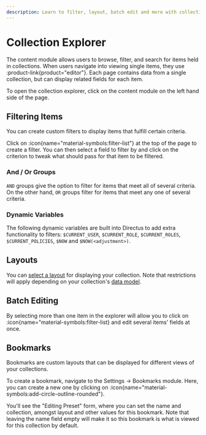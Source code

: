 ```yaml
---
description: Learn to filter, layout, batch edit and more with collections in the collection explorer.
---
```


# Collection Explorer

The content module allows users to browse, filter, and search for items held in collections. When users navigate into viewing single items, they use :product-link{product="editor"}. Each page contains data from a single collection, but can display related fields for each item.

To open the collection explorer, click on the content module on the left hand side of the page.

<!-- TODO: IMAGE OF EXPLORE -->

## Filtering Items

<!-- TODO: IMAGE OF FILTERS -->

You can create custom filters to display items that fulfill certain criteria.

Click on :icon{name="material-symbols:filter-list"} at the top of the page to create a filter. You can then select a field to filter by and click on the criterion to tweak what should pass for that item to be filtered.

### And / Or Groups

`AND` groups give the option to filter for items that meet all of several criteria. On the other hand, `OR` groups filter for items that meet any one of several criteria.

### Dynamic Variables

<!-- TODO: Image -->

The following dynamic variables are built into Directus to add extra functionality to filters: `$CURRENT_USER`, `$CURRENT_ROLE`, `$CURRENT_ROLES`, `$CURRENT_POLICIES`, `$NOW` and `$NOW(<adjustment>)`.

## Layouts

You can [select a layout](/content/layouts) for displaying your collection. Note that restrictions will apply depending on your collection's [data model](/data-modeling/collections).

## Batch Editing

<!-- TODO: Image -->

By selecting more than one item in the explorer will allow you to click on :icon{name="material-symbols:filter-list} and edit several items' fields at once.

## Bookmarks

<!-- TODO: Image of explorer with bookmarks -->

Bookmarks are custom layouts that can be displayed for different views of your collections.

To create a bookmark, navigate to the Settings -> Bookmarks module. Here, you can create a new one by clicking on :icon{name="material-symbols:add-circle-outline-rounded"}.

You'll see the "Editing Preset" form, where you can set the name and collection, amongst layout and other values for this bookmark. Note that leaving the name field empty will make it so this bookmark is what is viewed for this collection by default.

<!--

Each Collection Page displays all Items in its Collection and comes with highly configurable Layouts for browsing, visualizing, and managing Items. The Page Header includes key action buttons for sorting, searching, filtering, creating, editing, archiving, and deleting multiple Items. To learn more, see our guide on the Collection Page.

The Content Module consists of :product-link{product="explore"}, where multiple items from a collection are displayed, and :product-link{product="editor"}, where single items can be displayed and edited.

A powerful, yet extensible, way to explore your database. Suitable for everyone in your organization with a robust permissions system.

Filters & Search: Filter your data with our powerful query builder across just one or related collections.

Layouts: Layouts are customized displays for viewing and interacting with the Items in a Collection. This makes working with specific types of data models, such as map locations or calendar events, a more human-friendly experience.

Save layout presets: Save your data layouts, filters, and sorts in presets and make them available to specific users or roles.

